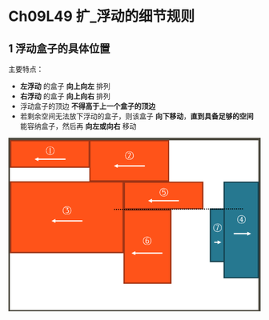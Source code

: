# Ch09L49 扩_浮动的细节规则



## 1 浮动盒子的具体位置

主要特点：

- **左浮动** 的盒子 **向上向左** 排列
- **右浮动** 的盒子 **向上向右** 排列
- 浮动盒子的顶边 **不得高于上一个盒子的顶边**
- 若剩余空间无法放下浮动的盒子，则该盒子 **向下移动**，**直到具备足够的空间** 能容纳盒子，然后再 **向左或向右** 移动

![floating details](../assets/49-1.png)

